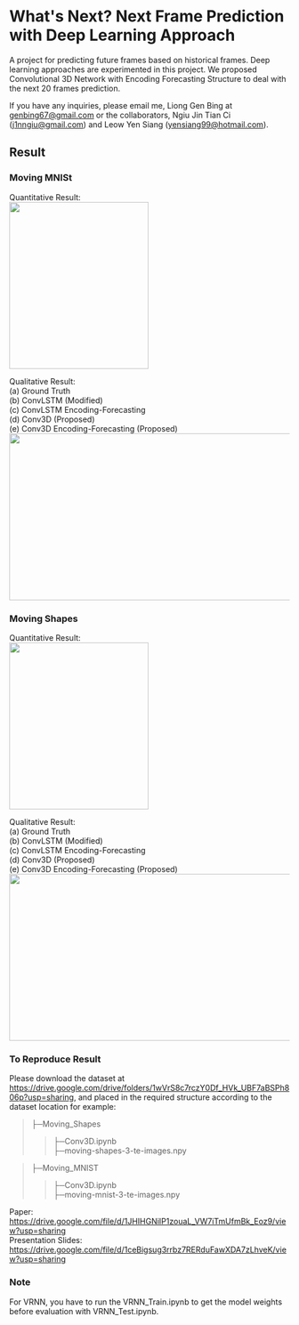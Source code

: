 # What's Next? Next Frame Prediction with Deep Learning Approach

A project for predicting future frames based on historical frames. Deep learning approaches are experimented in this project. We proposed Convolutional 3D Network with Encoding Forecasting Structure to deal with the next 20 frames prediction. 

If you have any inquiries, please email me, Liong Gen Bing at genbing67@gmail.com or the collaborators, Ngiu Jin Tian Ci (j1nngiu@gmail.com) and Leow Yen Siang (yensiang99@hotmail.com).

## Result

### Moving MNISt 
Quantitative Result:</br>
<img src='images/MNIST_Result.PNG' width=250 height=300>

Qualitative Result:</br>
(a) Ground Truth  </br> 
(b) ConvLSTM (Modified) </br>
(c) ConvLSTM Encoding-Forecasting </br>
(d) Conv3D (Proposed) </br>
(e) Conv3D Encoding-Forecasting (Proposed) </br>
<img src='images/MNIST_Visual.PNG' width=700 height=300> </br>

### Moving Shapes
Quantitative Result:</br>
<img src='images/Shapes_Result.PNG' width=250 height=300>

Qualitative Result:</br>
(a) Ground Truth  </br> 
(b) ConvLSTM (Modified) </br>
(c) ConvLSTM Encoding-Forecasting </br>
(d) Conv3D (Proposed) </br>
(e) Conv3D Encoding-Forecasting (Proposed) </br>
<img src='images/Shapes_Visual.PNG' width=700 height=300>

### To Reproduce Result
Please download the dataset at https://drive.google.com/drive/folders/1wVrS8c7rczY0Df_HVk_UBF7aBSPh806p?usp=sharing, and placed in the required structure according to the dataset location for example:
>├─Moving_Shapes <br>
>>├─Conv3D.ipynb <br>
>>├─moving-shapes-3-te-images.npy <br>

>├─Moving_MNIST <br>
>>├─Conv3D.ipynb <br>
>>├─moving-mnist-3-te-images.npy <br>

Paper: https://drive.google.com/file/d/1JHIHGNiIP1zouaL_VW7iTmUfmBk_Eoz9/view?usp=sharing </br>
Presentation Slides: https://drive.google.com/file/d/1ceBigsug3rrbz7RERduFawXDA7zLhveK/view?usp=sharing </br>

### Note
For VRNN, you have to run the VRNN_Train.ipynb to get the model weights before evaluation with VRNN_Test.ipynb.
